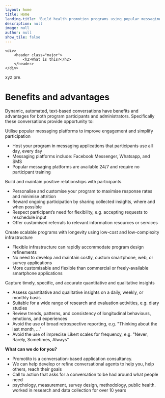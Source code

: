 ```yaml
---
layout: home
title: Home
landing-title: 'Build health promotion programs using popular messaging platforms'
description: null
image: null
author: null
show_tile: false
---
```



	<div>
		<header class="major">
			<h2>What is this?</h2>
		</header>
	</div>

xyz pre.

<h1>Benefits and advantages</h1>

Dynamic, automated, text-based conversations have benefits and advantages for both program participants and administrators. Specifically these conversations provide opportunity to:

Utilise popular messaging platforms to improve engagement and simplify participation
- Host your program in messaging applications that participants use all day, every day
- Messaging platforms include: Facebook Messenger, Whatsapp, and SMS
- Popular messaging platforms are available 24/7 and require no participant training

Build and maintain positive relationships with participants
- Personalise and customise your program to maximise response rates and minimise attrition
- Reward ongoing participation by sharing collected insights, where and when possible
- Respect participant’s need for flexibility, e.g. accepting requests to reschedule input
- Offer customised referrals to relevant information resources or services

Create scalable programs with longevity using low-cost and low-complexity infrastructure
- Flexible infrastructure can rapidly accommodate program design refinements
- No need to develop and maintain costly, custom smartphone, web, or survey applications
- More customisable and flexible than commercial or freely-available smartphone applications

Capture timely, specific, and accurate quantitative and qualitative insights
- Assess quantitative and qualitative insights on a daily, weekly, or monthly basis
- Suitable for a wide range of research and evaluation activities, e.g. diary studies
- Review trends, patterns, and consistency of longitudinal behaviours, emotions, and experiences
- Avoid the use of broad retrospective reporting, e.g. "Thinking about the last month, ..."
- Avoid the use of imprecise Likert scales for frequency, e.g. "Never, Rarely, Sometimes, Always"

__What can we do for you?__

- Promotito is a conversation-based application consultancy.
- We can help develop or refine conversational agents to help you, help others, reach their goals
- Call to action that asks for a conversation to be had around what people need
- psychology, measurement, survey design, methodology, public health. worked in research and data collection for over 10 years
 